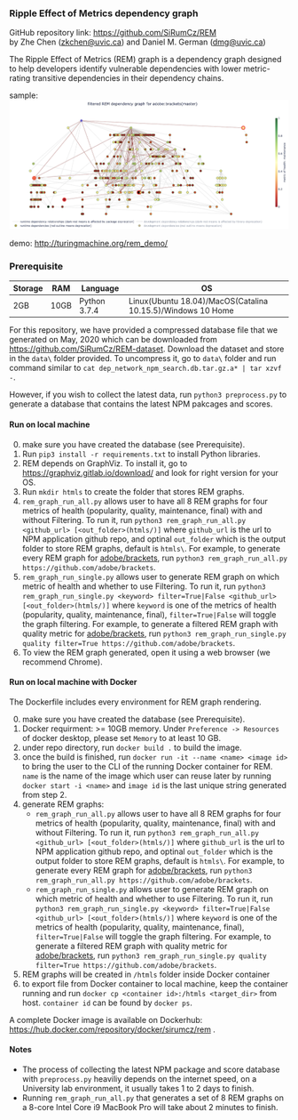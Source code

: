 ### Ripple Effect of Metrics dependency graph

GitHub repository link: https://github.com/SiRumCz/REM <br>
by Zhe Chen (zkchen@uvic.ca) and Daniel M. German (dmg@uvic.ca)

The Ripple Effect of Metrics (REM) graph is a dependency graph designed to help developers identify vulnerable dependencies with lower metric-rating transitive dependencies in their dependency chains.

sample:
![sample_rem](imgs/app_example_brackets_maintenance.png)

demo: http://turingmachine.org/rem_demo/

### Prerequisite

| Storage | RAM  | Language     | OS                                                          |
|---------|------|--------------|-------------------------------------------------------------|
| 2GB     | 10GB | Python 3.7.4 | Linux(Ubuntu 18.04)/MacOS(Catalina 10.15.5)/Windows 10 Home |

For this repository, we have provided a compressed database file that we generated on May, 2020 which can be downloaded from https://github.com/SiRumCz/REM-dataset. Download the dataset and store in the `data\` folder provided. To uncompress it, go to `data\` folder and run command similar to `cat dep_network_npm_search.db.tar.gz.a* | tar xzvf -`. 

However, if you wish to collect the latest data, run `python3 preprocess.py` to generate a database that contains the latest NPM pakcages and scores.

#### Run on local machine

0. make sure you have created the database (see Prerequisite).
1. Run `pip3 install -r requirements.txt` to install Python libraries.
2. REM depends on GraphViz. To install it, go to https://graphviz.gitlab.io/download/ and look for right version for your OS.
3. Run `mkdir htmls` to create the folder that stores REM graphs.
4. `rem_graph_run_all.py` allows user to have all 8 REM graphs for four metrics of health (popularity, quality, maintenance, final) with and without Filtering. To run it, run `python3 rem_graph_run_all.py <github_url> [<out_folder>(htmls/)]` where `github_url` is the url to NPM application github repo, and optinal `out_folder` which is the output folder to store REM graphs, default is `htmls\`. For example, to generate every REM graph for [adobe/brackets](https://github.com/adobe/brackets), run `python3 rem_graph_run_all.py https://github.com/adobe/brackets`.
5. `rem_graph_run_single.py` allows user to generate REM graph on which metric of health and whether to use Filtering. To run it, run `python3 rem_graph_run_single.py <keyword> filter=True|False <github_url> [<out_folder>(htmls/)]` where `keyword` is one of the metrics of health (popularity, quality, maintenance, final), `filter=True|False` will toggle the graph filtering. For example, to generate a filtered REM graph with quality metric for [adobe/brackets](https://github.com/adobe/brackets), run `python3 rem_graph_run_single.py quality filter=True https://github.com/adobe/brackets`.
6. To view the REM graph generated, open it using a web browser (we recommend Chrome).

#### Run on local machine with Docker

The Dockerfile includes every environment for REM graph rendering.

0. make sure you have created the database (see Prerequisite).
1. Docker requirment: >= 10GB memory. Under `Preference -> Resources` of docker desktop, please set `Memory` to at least 10 GB.
2. under repo directory, run `docker build .` to build the image.
3. once the build is finished, run `docker run -it --name <name> <image id>` to bring the user to the CLI of the running Docker container for REM. `name` is the name of the image which user can reuse later by running `docker start -i <name>` and `image id` is the last unique string generated from step 2.
4. generate REM graphs:
    - `rem_graph_run_all.py` allows user to have all 8 REM graphs for four metrics of health (popularity, quality, maintenance, final) with and without Filtering. To run it, run `python3 rem_graph_run_all.py <github_url> [<out_folder>(htmls/)]` where `github_url` is the url to NPM application github repo, and optinal `out_folder` which is the output folder to store REM graphs, default is `htmls\`. For example, to generate every REM graph for [adobe/brackets](https://github.com/adobe/brackets), run `python3 rem_graph_run_all.py https://github.com/adobe/brackets`.
    - `rem_graph_run_single.py` allows user to generate REM graph on which metric of health and whether to use Filtering. To run it, run `python3 rem_graph_run_single.py <keyword> filter=True|False <github_url> [<out_folder>(htmls/)]` where `keyword` is one of the metrics of health (popularity, quality, maintenance, final), `filter=True|False` will toggle the graph filtering. For example, to generate a filtered REM graph with quality metric for [adobe/brackets](https://github.com/adobe/brackets), run `python3 rem_graph_run_single.py quality filter=True https://github.com/adobe/brackets`.
5. REM graphs will be created in `/htmls` folder inside Docker container
6. to export file from Docker container to local machine, keep the container running and run `docker cp <container id>:/htmls <target_dir>` from host. `container id` can be found by `docker ps`.

A complete Docker image is available on Dockerhub: https://hub.docker.com/repository/docker/sirumcz/rem .

#### Notes

 - The process of collecting the latest NPM package and score database with `preprocess.py` heaviliy depends on the internet speed, on a University lab environment, it usually takes 1 to 2 days to finish.
 - Running `rem_graph_run_all.py` that generates a set of 8 REM graphs on a 8-core Intel Core i9 MacBook Pro will take about 2 minutes to finish.
